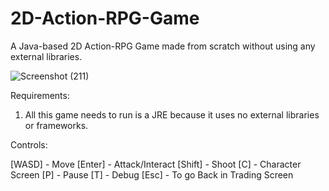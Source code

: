 # 2D-Action-RPG-Game
A Java-based 2D Action-RPG Game made from scratch without using any external libraries.

![Screenshot (211)](https://user-images.githubusercontent.com/66046469/175120435-a941a0a5-50ce-483f-88b1-b39647f9f849.png)

Requirements:
1. All this game needs to run is a JRE because it uses no external libraries or frameworks.

Controls:

[WASD] - Move
[Enter] - Attack/Interact
[Shift] - Shoot
[C] - Character Screen
[P] - Pause
[T] - Debug
[Esc] - To go Back in Trading Screen
